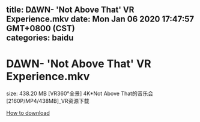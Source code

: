 
title: D∆WN- 'Not Above That' VR Experience.mkv
date: Mon Jan 06 2020 17:47:57 GMT+0800 (CST)    
categories: baidu
---

# D∆WN- 'Not Above That' VR Experience.mkv
size: 438.20 MB
 [VR360°全景] 4K*Not Above That的音乐会 [2160P/MP4/438MB]_VR资源下载
 

[How to download](https://bpcam.bemobtrk.com/go/2ceec3aa-1ca2-46d6-b9ff-aaa5c184517c?jno=1750)